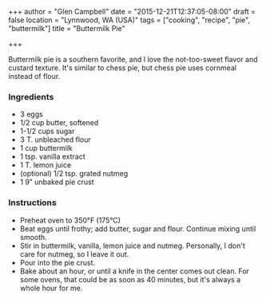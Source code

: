 +++
author = "Glen Campbell"
date = "2015-12-21T12:37:05-08:00"
draft = false
location = "Lynnwood, WA (USA)"
tags = ["cooking", "recipe", "pie", "buttermilk"]
title = "Buttermilk Pie"

+++

Buttermilk pie is a southern favorite, and I love the not-too-sweet
flavor and custard texture. It's similar to chess pie, but chess pie uses
cornmeal instead of flour. 

### Ingredients

* 3 eggs
* 1/2 cup butter, softened
* 1-1/2 cups sugar
* 3 T. unbleached flour
* 1 cup buttermilk
* 1 tsp. vanilla extract
* 1 T. lemon juice
* (optional) 1/2 tsp. grated nutmeg
* 1 9" unbaked pie crust

### Instructions

* Preheat oven to 350&deg;F (175&deg;C)
* Beat eggs until frothy; add butter, sugar and flour. Continue mixing until smooth.
* Stir in buttermilk, vanilla, lemon juice and nutmeg. 
  Personally, I don't care for nutmeg, so I leave it out. 
* Pour into the pie crust. 
* Bake about an hour, or until a knife in the center comes out clean. 
  For some ovens, that could be as soon as 40 minutes, but it's always
  a whole hour for me.

